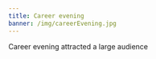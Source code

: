 ```yaml
---
title: Career evening
banner: /img/careerEvening.jpg
---
```


Career evening attracted a large audience